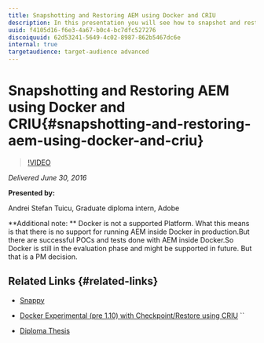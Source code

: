 ```yaml
---
title: Snapshotting and Restoring AEM using Docker and CRIU
description: In this presentation you will see how to snapshot and restore AEM (both the running process and the files) using an experimental integration between Docker and CRIU.  You will also see Snappy, a proof of concept implementation of a system designed to automate the process of creating, storing and restoring snapshots.
uuid: f4105d16-f6e3-4a67-b0c4-bc7dfc527276
discoiquuid: 62d53241-5649-4c02-8987-862b5467dc6e
internal: true
targetaudience: target-audience advanced
---
```


# Snapshotting and Restoring AEM using Docker and CRIU{#snapshotting-and-restoring-aem-using-docker-and-criu}

>[!VIDEO](https://video.tv.adobe.com/v/19696/?quality=9)

*Delivered June 30, 2016*

**Presented by:**

Andrei Stefan Tuicu, Graduate diploma intern, Adobe

**Additional note: ** 
Docker is not a supported Platform. What this means is that there is no support for running AEM inside Docker in production.But there are successful POCs and tests done with AEM inside Docker.So Docker is still in the evaluation phase and might be supported in future. But that is a PM decision.

## Related Links {#related-links}

* [Snappy](https://git.corp.adobe.com/tuicu/Snappy)
* [Docker Experimental (pre 1.10) with Checkpoint/Restore using CRIU](https://github.com/boucher/docker/releases/tag/v1.10_2-16-16-experimental) ``

* [Diploma Thesis](https://drive.google.com/file/d/0Bz4oADNI4d8-ZEpEWGVBYlgtMEU/view?pref=2&pli=1)


